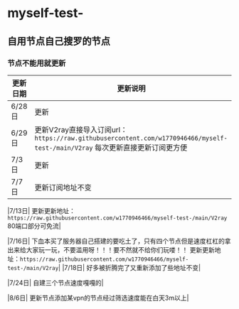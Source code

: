 # myself-test-
## 自用节点自己搜罗的节点

### 节点不能用就更新

|更新日期|更新说明|
|---|---
|6/28日|更新|
|6/29日| 更新V2ray直接导入订阅url：`https://raw.githubusercontent.com/w1770946466/myself-test-/main/V2ray`        每次更新直接更新订阅更方便|
|7/3日| 更新|
|7/7日|  更新订阅地址不变|

|7/13日|  更新更新地址：`https://raw.githubusercontent.com/w1770946466/myself-test-/main/V2ray` 80端口部分可免流|

|7/16日|  下血本买了服务器自己搭建的要吃土了，只有四个节点但是速度杠杠的拿出来给大家玩一玩，不要滥用呀！！！要不然就不给你们玩喽！！   更新更新地址：`https://raw.githubusercontent.com/w1770946466/myself-test-/main/V2ray`|
|7/18日|  好多被折腾完了又重新添加了些地址不变|

|7/24日|   自建三个节点速度嘎嘎的|

|8/6日|     更新节点添加某vpn的节点经过筛选速度能在白天3m以上|
